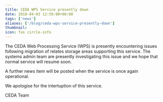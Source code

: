 ```yaml
---
title: CEDA WPS Service presently down
date: 2018-04-03 12:59:00+00:00
tags: ['news']
aliases: ['/blog/ceda-wps-service-presently-down']
thumbnail: 
icon: fas circle-info
---
```

The CEDA Web Processing Service (WPS) is presently encountering issues following migration of relates storage areas supporting this service. The systems admin team are presently investigating this issue and we hope that normal service will resume soon.   
  
A further news item will be posted when the service is once again operational.   
  
We apologise for the intertuption of this service.


CEDA Team


 

